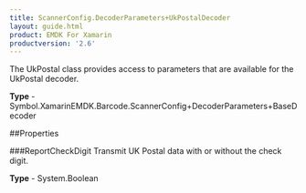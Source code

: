 ```yaml
---
title: ScannerConfig.DecoderParameters+UkPostalDecoder
layout: guide.html
product: EMDK For Xamarin 
productversion: '2.6' 
---
```

The UkPostal class provides access to parameters that are available for the UkPostal decoder.

**Type** - Symbol.XamarinEMDK.Barcode.ScannerConfig+DecoderParameters+BaseDecoder

##Properties

###ReportCheckDigit
Transmit UK Postal data with or without the check digit.

**Type** - System.Boolean
